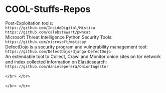 # COOL-Stuffs-Repos
Post-Exploitation tools: </br>
`https://github.com/IncideDigital/Mistica`</br>
`https://github.com/calebstewart/pwncat`</br>
Microsoft Threat Intelligence Python Security Tools: </br>
`https://github.com/microsoft/msticpy`</br>
DefectDojo is a security program and vulnerability management tool: </br>
`https://github.com/DefectDojo/django-DefectDojo` </br>
An extendable tool to Collect, Crawl and Monitor onion sites on tor network and index collected information on Elasticsearch: </br>
`https://github.com/danieleperera/OnionIngestor`</br>
</br>
``</br>
</br>
``</br>
</br>
``</br>
</br>
``</br>
